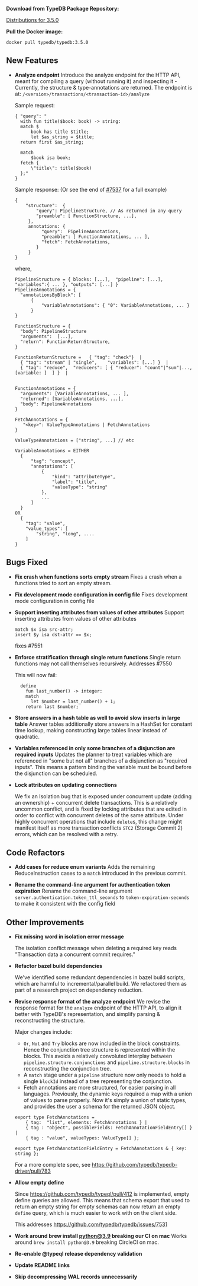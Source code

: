 **Download from TypeDB Package Repository:**

[Distributions for 3.5.0](https://cloudsmith.io/~typedb/repos/public-release/packages/?q=name%3A%5Etypedb-all+version%3A3.5.0)

**Pull the Docker image:**

```docker pull typedb/typedb:3.5.0```


## New Features
- **Analyze endpoint**
  Introduce the analyze endpoint for the HTTP API, meant for compiling a query (without running it) and inspecting it - Currently, the structure & type-annotations are returned.
  The endpoint is at: `/<version>/transactions/<transaction-id>/analyze`
  
  Sample request:
  ```
  { "query": " 
    with fun title($book: book) -> string: 
    match $
        book has title $title;
        let $as_string = $title;
    return first $as_string;
  
    match
        $book isa book;
    fetch { 
        \"title\": title($book) 
    };"
  }
  ```
  Sample response: (Or see the end of [#7537](https://github.com/typedb/typedb/pull/7537) for a full example)
  ```
  {
      "structure":  {
          "query": PipelineStructure, // As returned in any query
          "preamble": [ FunctionStructure, ...],
       },
       annotations: {
            "query":  PipelineAnnotations,
            "preamble": [ FunctionAnnotations, ... ],
            "fetch": FetchAnnotations,
          }
       }
  }
  ```
  where,
  ```
  PipelineStructure = { blocks: [...],  "pipeline": [...], "variables":{ ... }, "outputs": [...] }
  PipelineAnnotations = {
    "annotationsByBlock": [
        {
            "variableAnnotations": { "0": VariableAnnotations, ... }
        }
  }
  
  FunctionStructure = { 
    "body": PipelineStructure 
    "arguments":  [...],
    "return": FunctionReturnStructure,
  }
  
  FunctionReturnStructure =   { "tag": "check"}  | 
    { "tag": "stream" | "single",    "variables": [...] }  |
    { "tag": "reduce",  "reducers": [ { "reducer": "count"|"sum"|..., [variable: ]  ] }  |
  
  
  FunctionAnnotations = { 
    "arguments": [VariableAnnotations, ... ], 
    "returned": [VariableAnnotations, ...],
    "body": PipelineAnnotations
  }
  
  FetchAnnotations = {
     "<key>": ValueTypeAnnotations | FetchAnnotations
  }
  
  ValueTypeAnnotations = ["string", ...] // etc
  
  VariableAnnotations = EITHER
    {
        "tag": "concept",
        "annotations": [
            {
                "kind": "attributeType",
                "label": "title",
                "valueType": "string"
            }, 
            ...
        ]
    }
  OR 
    {
      "tag": "value",
      "value_types": [
          "string", "long", ....
      ]
  }
  ```
  
  
  

## Bugs Fixed
- **Fix crash when functions sorts empty stream**
  Fixes a crash when a functions tried to sort an empty stream.
  
  
- **Fix development mode configuration in config file**
  Fixes development mode configuration in config file
  
  
- **Support inserting attributes from values of other attributes**
  Support inserting attributes from values of other attributes 
  
  ```typeql
  match $x isa src-attr;
  insert $y isa dst-attr == $x;
  ```
  
  fixes #7551 
  
- **Enforce stratification through single return functions**
  Single return functions may not call themselves recursively.  Addresses #7550 
  
  This will now fail:
  ```typeql
    define
      fun last_number() -> integer:
      match
        let $number = last_number() + 1;
      return last $number;
  ```
  
  
- **Store answers in a hash table as well to avoid slow inserts in large table**
  Answer tables additionally store answers in a HashSet for constant time lookup, making constructing large tables linear instead of quadratic.
  
  
- **Variables referenced in only some branches of a disjunction are required inputs**
  Updates the planner to treat variables which are referenced in "some but not all" branches of a disjunction as "required inputs". This means a pattern binding the variable must be bound before the disjunction can be scheduled.

  
- **Lock attributes on updating connections**

  We fix an Isolation bug that is exposed under concurrent update (adding an ownership) + concurrent delete transactions. This is a relatively uncommon conflict, and is fixed  by locking attributes that are edited in order to conflict with concurrent deletes of the same attribute. Under highly concurrent operations that include `delete`s, this change might manifest itself as more transaction conflicts `STC2` (Storage Commit 2) errors, which can be resolved with a retry.


## Code Refactors
- **Add cases for reduce enum variants**
  Adds the remaining ReduceInstruction cases to a `match` introduced in the previous commit.
  
  
- **Rename the command-line argument for authentication token expiration**
  Rename the command-line argument `server.authentication.token_ttl_seconds` to `token-expiration-seconds` to make it consistent with the config field
  
  

## Other Improvements
- **Fix missing word in isolation error message**
  
  The isolation conflict message when deleting a required key reads "Transaction data a concurrent commit requires."
  
  
- **Refactor bazel build dependencies**
  
  We've identified some redundant dependencies in bazel build scripts, which are harmful to incremental/parallel build. 
  We refactored them as part of a research project on dependency reduction.


- **Revise response format of the analyze endpoint**
  We revise the response format for the `analyze` endpoint of the HTTP API, to align it better with TypeDB's representation, and simplify parsing & reconstructing the structure.
  
  Major changes include:
  * `Or`, `Not` and `Try` blocks are now included in the block constraints. Hence the conjunction tree structure is represented within the blocks. This avoids a relatively convoluted interplay between `pipeline.structure.conjunctions` and `pipeline.structure.blocks` in reconstructing the conjunction tree.
  * A `match` stage under a `pipeline` structure now only needs to hold a single `blockId` instead of a tree representing the conjunction.
  * Fetch annotations are more structured, for easier parsing in all languages. Previously, the dynamic keys required a map with a union of values to parse properly. Now it's simply a union of static types, and provides the user a schema for the returned JSON object.
  ```
  export type FetchAnnotations =
      { tag:  "list", elements: FetchAnnotations } |
      { tag : "object", possibleFields: FetchAnnotationFieldEntry[] } |
      { tag : "value", valueTypes: ValueType[] };
  
  export type FetchAnnotationFieldEntry = FetchAnnotations & { key: string };
  
  ```
  For a more complete spec, see https://github.com/typedb/typedb-driver/pull/783
  
  
- **Allow empty define**
  
  Since https://github.com/typedb/typeql/pull/412 is implemented, empty define queries are allowed. This means that schema export that used to return an empty string for empty schemas can now return an empty `define` query, which is much easier to work with on the client side.
  
  This addresses https://github.com/typedb/typedb/issues/7531
  
  
- **Work around brew install python@3.9 breaking our CI on mac**
  Works around `brew install python@3.9` breaking CircleCI on mac.
  
  
- **Re-enable @typeql release dependency validation**

- **Update README links**

- **Skip decompressing WAL records unnecessarily**
  
    
